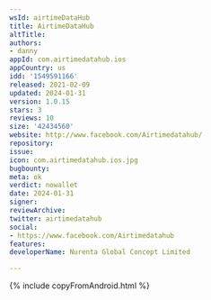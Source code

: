 ```yaml
---
wsId: airtimeDataHub
title: AirtimeDataHub
altTitle: 
authors:
- danny
appId: com.airtimedatahub.ios
appCountry: us
idd: '1549591166'
released: 2021-02-09
updated: 2024-01-31
version: 1.0.15
stars: 3
reviews: 10
size: '42434560'
website: http://www.facebook.com/Airtimedatahub/
repository: 
issue: 
icon: com.airtimedatahub.ios.jpg
bugbounty: 
meta: ok
verdict: nowallet
date: 2024-01-31
signer: 
reviewArchive: 
twitter: airtimedatahub
social:
- https://www.facebook.com/Airtimedatahub
features: 
developerName: Nurenta Global Concept Limited

---
```


{% include copyFromAndroid.html %}
